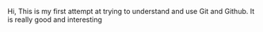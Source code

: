 Hi, This is my first attempt at trying to understand and 
use Git and Github. It is really good and interesting

